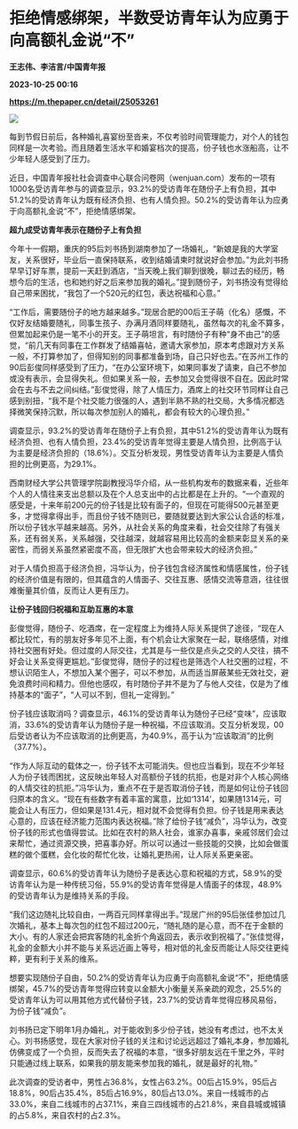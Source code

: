 # 拒绝情感绑架，半数受访青年认为应勇于向高额礼金说“不”
**王志伟、李洁言/中国青年报**

**2023-10-25 00:16**

**https://m.thepaper.cn/detail/25053261**

![](https://imagecloud.thepaper.cn/thepaper/image/275/546/699.jpg)

每到节假日前后，各种婚礼喜宴纷至沓来，不仅考验时间管理能力，对个人的钱包同样是一次考验。而且随着生活水平和婚宴档次的提高，份子钱也水涨船高，让不少年轻人感受到了压力。

近日，中国青年报社社会调查中心联合问卷网（wenjuan.com）发布的一项有1000名受访青年参与的调查显示，93.2%的受访青年在随份子上有负担，其中51.2%的受访青年认为既有经济负担、也有人情负担。50.2%的受访青年认为应勇于向高额礼金说“不”，拒绝情感绑架。

**超九成受访青年表示在随份子上有负担**

今年十一假期，重庆的95后刘书扬到湖南参加了一场婚礼，“新娘是我的大学室友，关系很好，毕业后一直保持联系，收到结婚请柬时就说好会参加。”为此刘书扬早早订好车票，提前一天赶到酒店，“当天晚上我们聊到很晚，聊过去的经历，畅想今后的生活，也和她约好之后来参加我的婚礼。”提到随份子，刘书扬没有觉得给自己带来困扰，“我包了一个520元的红包，表达祝福和心意。”

“工作后，需要随份子的地方越来越多。”现居合肥的00后王子萌（化名）感慨，不仅好友结婚要随礼，同事生孩子、办满月酒同样要随礼，虽然每次的礼金不算多，但累加起来仍是一笔不小的开支。王子萌坦言，有时随份子有种“身不由己”的感觉，“前几天有同事在工作群发了结婚喜帖，邀请大家参加，原本考虑跟对方关系一般，不打算参加了，但得知别的同事都准备到场，自己只好也去。”在苏州工作的90后彭俊同样感受到了压力，“在办公室环境下，如果同事发了请柬，自己不参加或没有表示，会显得失礼。但如果关系一般，去参加又会觉得很不自在。因此时常会在去与不去之间纠结。”彭俊觉得，除了人情压力，酒席上的社交环节同样让自己感到别扭，“我不是个社交能力很强的人，遇到半熟不熟的社交局，大多情况都选择微笑保持沉默，所以每次参加别人的婚礼，都会有较大的心理负担。”

调查显示，93.2%的受访青年在随份子上有负担，其中51.2%的受访青年认为既有经济负担、也有人情负担，23.4%的受访青年觉得主要是人情负担，比例高于认为主要是经济负担的（18.6%）。交互分析发现，男性受访青年认为主要是人情负担的比例更高，为29.1%。

西南财经大学公共管理学院副教授冯华介绍，从一些机构发布的数据来看，近些年个人的人情往来支出总额以及在个人总支出中的占比都是在上升的。“一个直观的感受是，十来年前200元的份子钱是比较有面子的，但现在可能得500元甚至更多，才觉得拿得出手，而且份子钱不随则已，要随就要达到大家公认合适的标准，所以份子钱水平越来越高。另外，从社会关系的角度来看，社会交往除了有强关系，还有弱关系，关系越强，交往越深，就越容易用比较高的金额来彰显关系的亲密性，而弱关系虽然紧密度不高，但无限扩大也会带来较大的经济负担。”

对于人情负担高于经济负担，冯华认为，份子钱包含经济属性和情感属性，份子钱的经济价值是有限的，但其蕴含的人情面子、交往互惠、感情交流等意涵，往往很难衡量其价值，反而让人更有压力。

**让份子钱回归祝福和互助互惠的本意**

彭俊觉得，随份子、吃酒席，在一定程度上为维持人际关系提供了途径，“现在人都比较忙，有的朋友好多年见不上面，有个机会让大家聚在一起，联络感情，对维持社交圈有好处。但过度的人际交往，尤其是与一些仅是点头之交的人交往，搞不好会让关系变得更尴尬。”彭俊觉得，随份子的过程也是筛选个人社交圈的过程，不想认识陌生人，不想加入某个圈子，可以不参加，从而适当屏蔽某些无效社交，避免浪费时间和精力。但他也感叹，有时随份子并不是为了与他人交往，仅是为了维持基本的“面子”，“人可以不到，但礼一定得到。”

份子钱应该取消吗？调查显示，46.1%的受访青年认为随份子已经“变味”，应该取消，33.6%的受访青年认为随份子是一种祝福，不应该取消。交互分析发现，00后受访者认为不应该取消的比例更高，为40.9%，高于认为“应该取消”的比例（37.7%）。

“作为人际互动的载体之一，份子钱不太可能消失。但也应当看到，现在不少年轻人为份子钱而困扰，这反映出年轻人对高额份子钱的抗拒，也是对非个人核心网络的人情交往的抗拒。”冯华认为，重点不在于是否取消份子钱，而是如何让份子钱回归原本的含义。“现在有些数字有着丰富的寓意，比如‘1314’，如果随1314元，可能会让人有压力，但如果是131.4元，相对就不会觉得有负担。份子钱是用来表达心意的，应该在经济能力范围内表达祝福。”除了给份子钱“减负”，冯华认为，改变份子钱的形式也值得尝试。比如在农村的熟人社会，谁家办喜事，亲戚邻居们会过来帮忙，通过资源交换，把喜事办好。所以可以通过一些技能的交换，比如会做蛋糕的做个蛋糕，会化妆的帮忙化妆，让婚礼更热闹，让人际关系更亲密。

调查显示，60.6%的受访青年认为随份子是表达心意和祝福的方式，58.9%的受访青年认为是一种传统习俗，55.9%的受访青年觉得是人情面子的体现，48.9%的受访青年认为是维持关系的手段。

“我们这边随礼比较自由，一两百元同样拿得出手。”现居广州的95后张佳参加过几次婚礼，基本上每次包的红包不超过200元，“随礼随的是心意，而不在于金额的大小。有的人家还会把宾客随的礼金折个角返回去，表示收到祝福了。”张佳觉得，礼金的金额大小并不能与关系远近画上等号，相对低的礼金反而能让人际交往更纯粹，更有利于关系的维系。

想要实现随份子自由，50.2%的受访青年认为应勇于向高额礼金说“不”，拒绝情感绑架，45.7%的受访青年觉得应转变以金额大小衡量关系亲疏的观念，25.5%的受访青年认为可以用其他方式代替份子钱，23.7%的受访青年觉得应移风易俗，为份子钱“减负”。

刘书扬已定下明年1月办婚礼，对于能收到多少份子钱，她没有考虑过，也不太关心。刘书扬感觉，现在大家对份子钱的关注和讨论远远超过了婚礼本身，参加婚礼仿佛变成了一个负担，反而失去了祝福的本意，“很多好朋友远在千里之外，平时只能通过线上联系，如果我的朋友能来参加我的婚礼，就是最好的礼物。”

此次调查的受访者中，男性占36.8%，女性占63.2%。00后占15.9%，95后占18.8%，90后占35.4%，85后占16.9%，80后占13.0%。来自一线城市的占33.0%，来自二线城市的占37.1%，来自三四线城市的占21.8%，来自县城或城镇的占5.8%，来自农村的占2.3%。